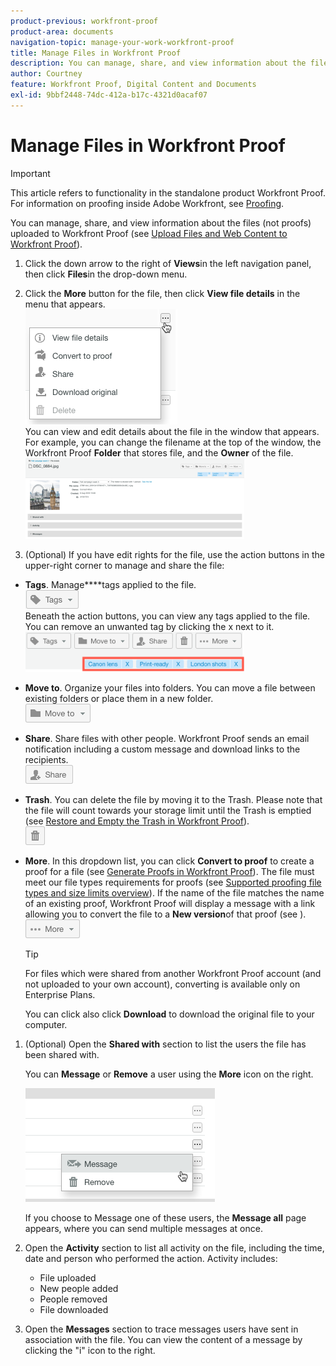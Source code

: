 ```yaml
---
product-previous: workfront-proof
product-area: documents
navigation-topic: manage-your-work-workfront-proof
title: Manage Files in Workfront Proof
description: You can manage, share, and view information about the files (not proofs) uploaded to Workfront Proof (see Upload Files and Web Content to Workfront Proof).
author: Courtney
feature: Workfront Proof, Digital Content and Documents
exl-id: 9bbf2448-74dc-412a-b17c-4321d0acaf07
---
```

# Manage Files in Workfront Proof

>[!IMPORTANT]
>
>This article refers to functionality in the standalone product Workfront Proof. For information on proofing inside Adobe Workfront, see [Proofing](../../../review-and-approve-work/proofing/proofing.md).

You can manage, share, and view information about the files (not proofs) uploaded to Workfront Proof (see [Upload Files and Web Content to Workfront Proof](../../../workfront-proof/wp-work-proofsfiles/create-proofs-and-files/upload-files-web-content.md)).

1. Click the down arrow to the right of&nbsp;**Views**in the left navigation panel, then&nbsp;click **Files**in the drop-down menu.

1. Click the **More**&nbsp;button for the file, then click **View file details** in the menu that appears.  
   ![](assets/click-more-then-view-file-details.png)  
   You can view and edit details about the file in the window that appears. For example, you can change the filename at the top of the window, the Workfront Proof **Folder** that stores file, and the **Owner** of the file.  
   ![](assets/file-details-page-350x129.png)

1. (Optional) If you have edit rights for the file, use the action buttons in the upper-right corner to manage and share the file:

* **Tags**. Manage****tags&nbsp;applied to the file.  
  ![](assets/tags-button.png)  
  Beneath the action buttons, you can view any tags applied to the file. You can remove an unwanted tag by clicking the x next to it.  
  ![](assets/view-file-tags-350x64.png)

* **Move to**. Organize your files into folders. You can move a file between existing folders or place them in a new folder.  
  ![](assets/folder-button.png)

* **Share**. Share&nbsp;files with other people. Workfront Proof sends an email notification including a custom message and download links to the recipients.  
  ![](assets/share-button.png)

* **Trash**. You can delete the file by moving it to the Trash. Please note that the file will count towards your storage limit until the Trash is emptied (see [Restore and Empty the Trash in Workfront Proof](../../../workfront-proof/wp-work-proofsfiles/manage-your-work/restore-and-empty-trash.md)).  
  ![](assets/trash-button.png)

* **More**. In this dropdown list, you can click&nbsp;**Convert to proof** to create a proof for a file (see [Generate Proofs in Workfront Proof](../../../workfront-proof/wp-work-proofsfiles/create-proofs-and-files/generate-proofs.md)).&nbsp;The file must meet our file types requirements for proofs (see [Supported proofing file types and size limits overview](../../../review-and-approve-work/proofing/proofing-overview/supported-proofing-file-types.md)). If the name of the file matches the name of an existing proof, Workfront Proof will display a message with a link allowing you to convert the file to a **New version**of that proof (see ).  
  ![](assets/more-button-text-version.png)

  >[!TIP]
  >
  >For files which were shared from another Workfront Proof account (and not uploaded to your own account), converting is available only on Enterprise Plans.

  You can click also click&nbsp;**Download** to download the original file to your computer.

1. (Optional) Open the **Shared with** section to list the users the file has been shared with.  
   
   You can **Message** or **Remove** a user using the **More** icon on the right.  
   
   ![](assets/message-and-remove.png)  
   
   If you choose to Message one of these users, the **Message all** page appears, where you can send multiple messages at once.

1. Open the **Activity** section to list all activity on the file, including the time, date and person who performed the action. Activity includes:

   *   File uploaded
   *   New people added
   *   People removed
   *   File downloaded

1. Open the **Messages** section to trace messages users have sent in association with the file. You can view the content of a message by clicking the "i" icon to the right.
